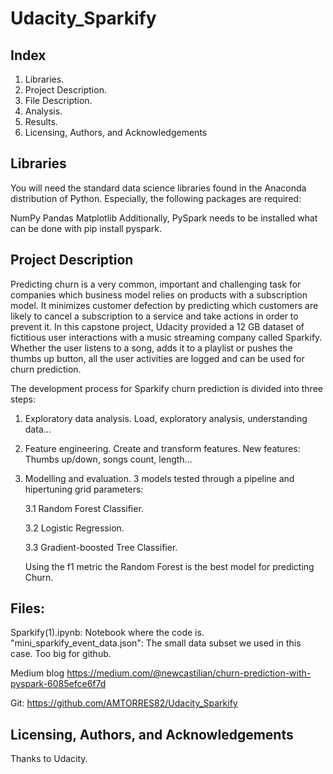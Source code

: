 # Udacity_Sparkify

## Index

1. Libraries.
2. Project Description.
3. File Description.
4. Analysis.
5. Results.
6. Licensing, Authors, and Acknowledgements

## Libraries
You will need the standard data science libraries found in the Anaconda distribution of Python. Especially, the following packages are required:

NumPy
Pandas
Matplotlib
Additionally, PySpark needs to be installed what can be done with pip install pyspark.

## Project Description

Predicting churn is a very common, important and challenging task for companies which business model relies on products with a subscription model. It minimizes customer defection by predicting which customers are likely to cancel a subscription to a service and take actions in order to prevent it.
In this capstone project, Udacity provided a 12 GB dataset of fictitious user interactions with a music streaming company called Sparkify. Whether the user listens to a song, adds it to a playlist or pushes the thumbs up button, all the user activities are logged and can be used for churn prediction. 

The development process for Sparkify churn prediction is divided into three steps:

  1. Exploratory data analysis.
     Load, exploratory analysis, understanding data...
     
  2. Feature engineering.
     Create and transform features.
     New features: Thumbs up/down, songs count, length...
  
  3. Modelling and evaluation.
     3 models tested through a pipeline and hipertuning grid parameters:
     
     3.1 Random Forest Classifier.
     
     3.2 Logistic Regression.
       
     3.3 Gradient-boosted Tree Classifier.
     
     Using the f1 metric the Random Forest is the best model for predicting Churn.
## Files:
   Sparkify(1).ipynb: Notebook where the code is.
   "mini_sparkify_event_data.json": The small data subset we used in this case. Too big for github.
   
   Medium blog
   https://medium.com/@newcastilian/churn-prediction-with-pyspark-6085efce6f7d
   
   Git:
   https://github.com/AMTORRES82/Udacity_Sparkify
   
## Licensing, Authors, and Acknowledgements
   Thanks to Udacity.

